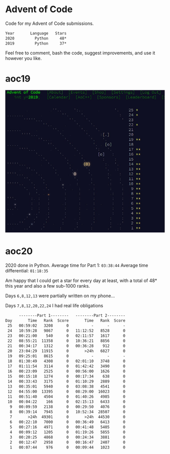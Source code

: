 # Advent of Code

Code for my Advent of Code submissions.

```
Year       Language   Stars
2020         Python     48*
2019         Python     37*
```

Feel free to comment, bash the code, suggest improvements, and use it however you like.

# aoc19

![Stars collected](./image.jpg)

# aoc20

2020 done in Python. Average time for Part 1: `03:38:44` Average time differential: `01:18:35`

Am happy that I could get a star for every day at least, with a total of 48\* this year and also a few sub-1000 ranks.

Days `6,8,12,13` were partially written on my phone...

Days `7,8,12,20,22,24` I had real life obligations

```
      --------Part 1--------   --------Part 2--------
Day       Time   Rank  Score       Time   Rank  Score
 25   00:59:02   3208      0          -      -      -
 24   10:59:28   9867      0   11:12:52   8528      0
 23   00:21:00    540      0   02:11:57   1617      0
 22   08:55:21  11358      0   10:36:21   8856      0
 21   00:34:17   1312      0   00:36:28    912      0
 20   23:04:29  11915      0       >24h   6827      0
 19   09:25:01   8615      0          -      -      -
 18   01:30:49   4308      0   02:01:10   3748      0
 17   01:11:54   3114      0   01:42:42   3490      0
 16   00:23:09   2525      0   00:56:00   1626      0
 15   00:15:18   1274      0   00:17:34    638      0
 14   00:33:43   3175      0   01:10:29   2889      0
 13   00:35:01   5940      0   03:08:38   4541      0
 12   04:55:00  13395      0   08:29:00  16023      0
 11   00:51:40   4504      0   01:40:26   4985      0
 10   00:04:22    166      0   02:15:13   6433      0
  9   00:09:59   2138      0   00:29:50   4076      0
  8   00:39:14   7945      0   10:52:34  28507      0
  7       >24h  49301      0       >24h  44530      0
  6   00:22:10   7000      0   00:36:49   6413      0
  5   00:27:16   4971      0   00:41:48   5405      0
  4   00:09:12   1205      0   01:19:26   5855      0
  3   00:20:25   4868      0   00:24:34   3881      0
  2   00:12:47   2958      0   00:16:47   2407      0
  1   00:07:44    976      0   00:09:44   1023      0
```